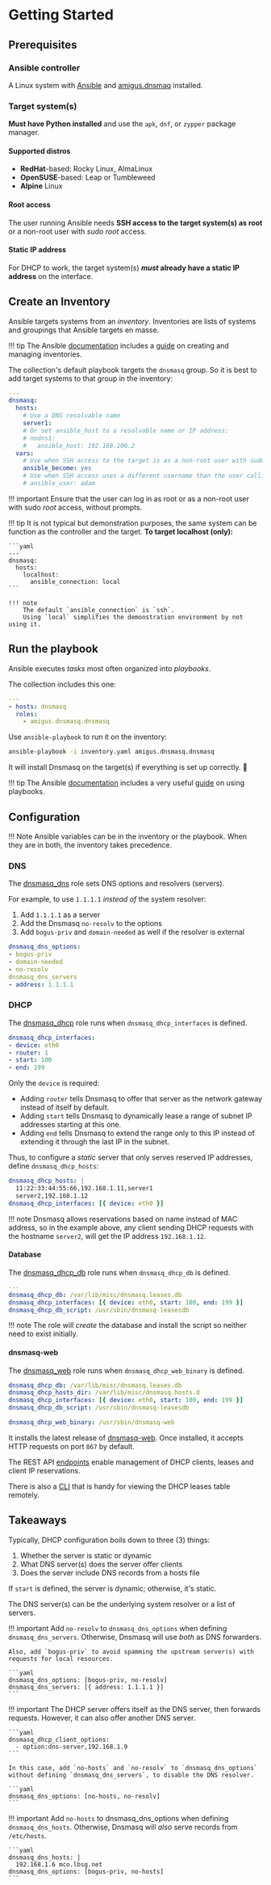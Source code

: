 # Getting Started

## Prerequisites

### Ansible controller

A Linux system with [Ansible](https://docs.ansible.com/ansible/latest/installation_guide)
and [amigus.dnsmaq](installation.md) installed.

### Target system(s)

**Must have Python installed** and use the `apk`, `dnf`, or `zypper` package manager.

#### Supported distros

- **RedHat**-based: Rocky Linux, AlmaLinux
- **OpenSUSE**-based: Leap or Tumbleweed
- **Alpine** Linux

#### Root access

The user running Ansible needs **SSH access to the target system(s) as root** or a non-root user with _sudo root_ access.

#### Static IP address

For DHCP to work, the target system(s) **_must_ already have a static IP address** on the interface.

## Create an Inventory

Ansible targets systems from an _inventory_.
Inventories are lists of systems and groupings that Ansible targets en masse.

!!! tip
    The Ansible [documentation](https://docs.ansible.com/ansible/latest)
    includes a [guide](https://docs.ansible.com/ansible/latest/inventory_guide)
    on creating and managing inventories.

The collection's default playbook targets the `dnsmasq` group.
So it is best to add target systems to that group in the inventory:

```yaml {title=inventory.yaml}
---
dnsmasq:
  hosts:
    # Use a DNS resolvable name
    server1:
    # Or set ansible_host to a resolvable name or IP address:
    # nodns1:
    #   ansible_host: 192.168.100.2
  vars:
    # Use when SSH access to the target is as a non-root user with sudo root access:
    ansible_become: yes
    # Use when SSH access uses a different username than the user calling Ansible:
    # ansible_user: adam
```

!!! important
    Ensure that the user can log in as root or as a non-root user with sudo _root_ access, without prompts.

!!! tip
    It is not typical but demonstration purposes,
    the same system can be function as the controller and the target.
    **To target localhost (only):**

    ```yaml
    ---
    dnsmasq:
      hosts:
        localhost:
          ansible_connection: local
    ```

    !!! note
        The default `ansible_connection` is `ssh`.
        Using `local` simplifies the demonstration environment by not using it.

## Run the playbook

Ansible executes _tasks_ most often organized into _playbooks_.

The collection includes this one:

```yaml {title=dnsmasq.yaml}
---
- hosts: dnsmasq
  roles:
    - amigus.dnsmasq.dnsmasq
```

Use `ansible-playbook` to run it on the inventory:

```bash
ansible-playbook -i inventory.yaml amigus.dnsmasq.dnsmasq
```

It will install Dnsmasq on the target(s) if everything is set up correctly.
:tada:

!!! tip
    The Ansible [documentation](https://docs.ansible.com/ansible/latest)
    includes a very useful [guide](https://docs.ansible.com/ansible/latest/playbook_guide)
    on using playbooks.

## Configuration

!!! Note
    Ansible variables can be in the inventory or the playbook.
    When they are in both, the inventory takes precedence.

### DNS

The [dnsmasq_dns](roles/dnsmasq_dns.md) role sets DNS options and resolvers (servers).

For example, to use `1.1.1.1` _instead of_ the system resolver:

1. Add `1.1.1.1` as a server
1. Add the Dnsmasq `no-resolv` to the options
1. Add `bogus-priv` and `domain-needed` as well if the resolver is external

```yaml
dnsmasq_dns_options:
- bogus-priv
- domain-needed
- no-resolv
dnsmasq_dns_servers
- address: 1.1.1.1
```

### DHCP

The [dnsmasq_dhcp](roles/dnsmasq_dhcp.md) role runs when `dnsmasq_dhcp_interfaces` is defined.

```yaml
dnsmasq_dhcp_interfaces:
- device: eth0
- router: 1
- start: 100
- end: 199
```

Only the `device` is required:

- Adding `router` tells Dnsmasq to offer that server as the network gateway instead of itself by default.
- Adding `start` tells Dnsmasq to dynamically lease a range of subnet IP addresses starting at this one.
- Adding `end` tells Dnsmasq to extend the range only to this IP instead of extending it through the last IP in the subnet.

Thus, to configure a _static_ server that only serves reserved IP addresses, define `dnsmasq_dhcp_hosts`:

```yaml
dnsmasq_dhcp_hosts: |
  11:22:33:44:55:66,192.168.1.11,server1
  server2,192.168.1.12
dnsmasq_dhcp_interfaces: [{ device: eth0 }]
```

!!! note
    Dnsmasq allows reservations based on name instead of MAC address,
    so in the example above, any client sending DHCP requests with the hostname `server2`,
    will get the IP address `192.168.1.12`.

#### Database

The [dnsmasq_dhcp_db](roles/dnsmasq_dhcp_db.md) role runs when `dnsmasq_dhcp_db` is defined.

```yaml
---
dnsmasq_dhcp_db: /var/lib/misc/dnsmasq.leases.db
dnsmasq_dhcp_interfaces: [{ device: eth0, start: 100, end: 199 }]
dnsmasq_dhcp_db_script: /usr/sbin/dnsmasq-leasesdb
```

!!! note
    The role will _create_ the database and install the script so neither need to exist initially.

#### dnsmasq-web

The [dnsmasq_web](roles/dnsmasq_web.md) role runs when `dnsmasq_dhcp_web_binary` is defined.

```yaml
dnsmasq_dhcp_db: /var/lib/misc/dnsmasq.leases.db
dnsmasq_dhcp_hosts_dir: /var/lib/misc/dnsmasq.hosts.d
dnsmasq_dhcp_interfaces: [{ device: eth0, start: 100, end: 199 }]
dnsmasq_dhcp_db_script: /usr/sbin/dnsmasq-leasesdb

dnsmasq_dhcp_web_binary: /usr/sbin/dnsmasq-web
```

It installs the latest release of [dnsmasq-web](https://github.com/amigus/dnsmasq-web).
Once installed, it accepts HTTP requests on port `867` by default.

The REST API [endpoints](https://github.com/amigus/dnsmasq-web#endpoints)
enable management of DHCP clients, leases and client IP reservations.

There is also a [CLI](https://github.com/amigus/dnsmasq-web/tree/main/cli)
that is handy for viewing the DHCP leases table remotely.

## Takeaways

Typically, DHCP configuration boils down to three (3) things:

1. Whether the server is static or dynamic
1. What DNS server(s) does the server offer clients
1. Does the server include DNS records from a hosts file

If `start` is defined, the server is dynamic; otherwise, it's static.

The DNS server(s) can be the underlying system resolver or a list of servers.

!!! important
    Add `no-resolv` to `dnsmasq_dns_options` when defining `dnsmasq_dns_servers`.
    Otherwise, Dnsmasq will use _both_ as DNS forwarders.

    Also, add `bogus-priv` to avoid spamming the upstream server(s) with requests for local resources.

    ```yaml
    dnsmasq_dns_options: [bogus-priv, no-resolv]
    dnsmasq_dns_servers: [{ address: 1.1.1.1 }]
    ```

!!! important
    The DHCP server offers itself as the DNS server, then forwards requests.
    However, it can also offer another DNS server.

    ```yaml
    dnsmasq_dhcp_client_options:
      - option:dns-server,192.168.1.9
    ```

    In this case, add `no-hosts` and `no-resolv` to `dnsmasq_dns_options`
    without defining `dnsmasq_dns_servers`, to disable the DNS resolver.

    ```yaml
    dnsmasq_dns_options: [no-hosts, no-resolv]
    ```

!!! important
    Add `no-hosts` to dnsmasq_dns_options when defining `dnsmasq_dns_hosts`.
    Otherwise, Dnsmasq will _also_ serve records from `/etc/hosts`.

    ```yaml
    dnsmasq_dns_hosts: |
      192.168.1.6 mco.lbsg.net
    dnsmasq_dns_options: [bogus-priv, no-hosts]
    ```
